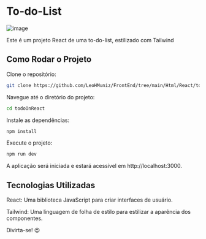 # To-do-List 
![image](https://github.com/LeoHMuniz/FrontEnd/assets/132720449/b7f288da-606f-4eb6-9183-053500a59596)

Este é um projeto React de uma to-do-list, estilizado com Tailwind

## Como Rodar o Projeto

Clone o repositório:
```bash
git clone https://github.com/LeoHMuniz/FrontEnd/tree/main/Html/React/todoOnReact
```

Navegue até o diretório do projeto:
```bash
cd todoOnReact
```

Instale as dependências:
```bash
npm install
```

Execute o projeto:
```bash
npm run dev
```
A aplicação será iniciada e estará acessível em http://localhost:3000.

## Tecnologias Utilizadas

React: Uma biblioteca JavaScript para criar interfaces de usuário.

Tailwind: Uma linguagem de folha de estilo para estilizar a aparência dos componentes.

Divirta-se! 😉
